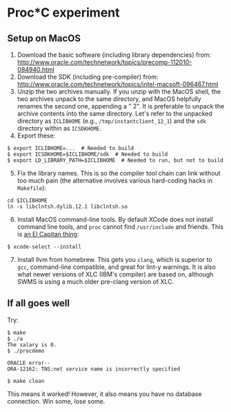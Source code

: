 # Proc*C experiment

## Setup on MacOS

1. Download the basic software (including library dependencies) from:
   http://www.oracle.com/technetwork/topics/precomp-112010-084940.html
2. Download the SDK (including pre-compiler) from:
   http://www.oracle.com/technetwork/topics/intel-macsoft-096467.html
3. Unzip the two archives manually.  If you unzip with the MacOS shell, the
   two archives unpack to the same directory, and MacOS helpfully renames the
   second one, appending a " 2".  It is preferable to unpack the archive
   contents into the same directory.  Let's refer to the unpacked directory
   as `ICLIBHOME` (e.g., `/tmp/instantclient_12_1`) and the `sdk` directory
   within as `ICSDKHOME`.
4. Export these:
```
$ export ICLIBHOME=...  # Needed to build
$ export ICSDKHOME=$ICLIBHOME/sdk  # Needed to build
$ export LD_LIBRARY_PATH=$ICLIBHOME  # Needed to run, but not to build
```
5. Fix the library names.  This is so the compiler tool chain can link without
   too much pain (the alternative involves various hard-coding hacks in
   `Makefile`):
```
cd $ICLIBHOME
ln -s libclntsh.dylib.12.1 libclntsh.so
```
6. Install MacOS command-line tools.  By default XCode does not install
   command line tools, and `proc` cannot find `/usr/include` and friends.  This
   is [an El Capitan
thing](http://superuser.com/questions/995360/missing-usr-include-in-os-x-el-capitan):
```
$ xcode-select --install
```
7. Install llvm from homebrew.  This gets you `clang`, which is superior to
   `gcc`, command-line compatible, and great for lint-y warnings.  It is also
   what newer versions of XLC (IBM's compiler) are based on, although SWMS is
   using a much older pre-clang version of XLC.

## If all goes well

Try:
```
$ make
$ ./a
The salary is 0.
$ ./procdemo

ORACLE error--
ORA-12162: TNS:net service name is incorrectly specified

$ make clean
```
This means it worked!  However, it also means you have no database connection.
Win some, lose some.
